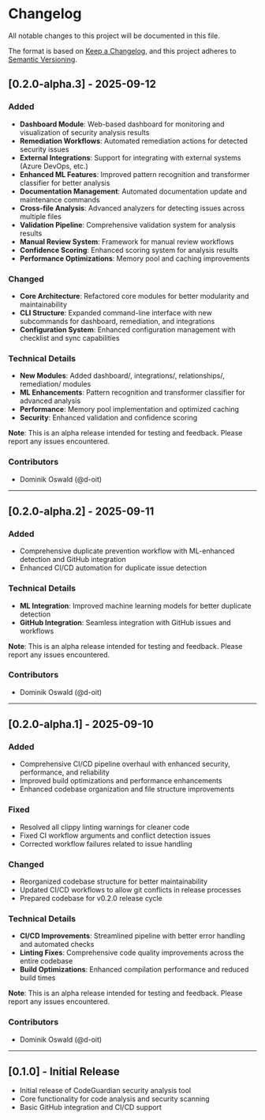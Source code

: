 # Changelog

All notable changes to this project will be documented in this file.

The format is based on [Keep a Changelog](https://keepachangelog.com/en/1.0.0/),
and this project adheres to [Semantic Versioning](https://semver.org/spec/v2.0.0.html).

## [0.2.0-alpha.3] - 2025-09-12

### Added
- **Dashboard Module**: Web-based dashboard for monitoring and visualization of security analysis results
- **Remediation Workflows**: Automated remediation actions for detected security issues
- **External Integrations**: Support for integrating with external systems (Azure DevOps, etc.)
- **Enhanced ML Features**: Improved pattern recognition and transformer classifier for better analysis
- **Documentation Management**: Automated documentation update and maintenance commands
- **Cross-file Analysis**: Advanced analyzers for detecting issues across multiple files
- **Validation Pipeline**: Comprehensive validation system for analysis results
- **Manual Review System**: Framework for manual review workflows
- **Confidence Scoring**: Enhanced scoring system for analysis results
- **Performance Optimizations**: Memory pool and caching improvements

### Changed
- **Core Architecture**: Refactored core modules for better modularity and maintainability
- **CLI Structure**: Expanded command-line interface with new subcommands for dashboard, remediation, and integrations
- **Configuration System**: Enhanced configuration management with checklist and sync capabilities

### Technical Details
- **New Modules**: Added dashboard/, integrations/, relationships/, remediation/ modules
- **ML Enhancements**: Pattern recognition and transformer classifier for advanced analysis
- **Performance**: Memory pool implementation and optimized caching
- **Security**: Enhanced validation and confidence scoring

**Note**: This is an alpha release intended for testing and feedback. Please report any issues encountered.

### Contributors
- Dominik Oswald (@d-oit)

---

## [0.2.0-alpha.2] - 2025-09-11

### Added
- Comprehensive duplicate prevention workflow with ML-enhanced detection and GitHub integration
- Enhanced CI/CD automation for duplicate issue detection

### Technical Details
- **ML Integration**: Improved machine learning models for better duplicate detection
- **GitHub Integration**: Seamless integration with GitHub issues and workflows

**Note**: This is an alpha release intended for testing and feedback. Please report any issues encountered.

### Contributors
- Dominik Oswald (@d-oit)

---

## [0.2.0-alpha.1] - 2025-09-10

### Added
- Comprehensive CI/CD pipeline overhaul with enhanced security, performance, and reliability
- Improved build optimizations and performance enhancements
- Enhanced codebase organization and file structure improvements

### Fixed
- Resolved all clippy linting warnings for cleaner code
- Fixed CI workflow arguments and conflict detection issues
- Corrected workflow failures related to issue handling

### Changed
- Reorganized codebase structure for better maintainability
- Updated CI/CD workflows to allow git conflicts in release processes
- Prepared codebase for v0.2.0 release cycle

### Technical Details
- **CI/CD Improvements**: Streamlined pipeline with better error handling and automated checks
- **Linting Fixes**: Comprehensive code quality improvements across the entire codebase
- **Build Optimizations**: Enhanced compilation performance and reduced build times

**Note**: This is an alpha release intended for testing and feedback. Please report any issues encountered.

### Contributors
- Dominik Oswald (@d-oit)

---

## [0.1.0] - Initial Release
- Initial release of CodeGuardian security analysis tool
- Core functionality for code analysis and security scanning
- Basic GitHub integration and CI/CD support
